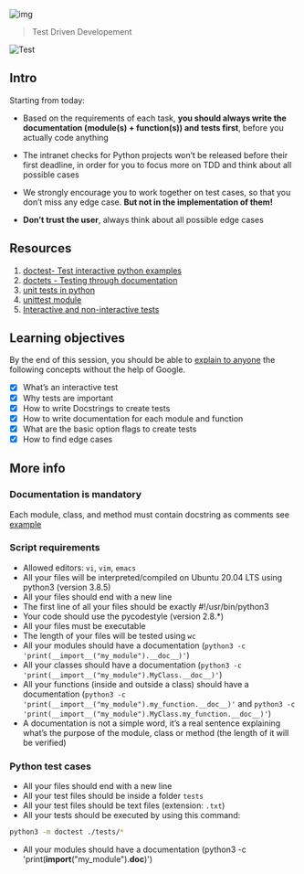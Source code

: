 ![img](https://assets.imaginablefutures.com/media/images/ALX_Logo.max-200x150.png)
> Test Driven Developement 

![Test](https://s3.amazonaws.com/intranet-projects-files/holbertonschool-higher-level_programming+/246/giphy-4.gif)

## Intro 
Starting from today:
- Based on the requirements of each task, __you should always write the documentation (module(s) + function(s)) and tests first__, before you actually code anything

- The intranet checks for Python projects won’t be released before their first deadline, in order for you to focus more on TDD and think about all possible cases

- We strongly encourage you to work together on test cases, so that you don’t miss any edge case. __But not in the implementation of them!__

- __Don’t trust the user__, always think about all possible edge cases

## Resources
1. [doctest- Test interactive python examples](https://docs.python.org/3.4/library/doctest.html)
2. [doctets - Testing through documentation](https://pymotw.com/3/doctest/)
3. [unit tests in python](https://www.youtube.com/watch?v=1Lfv5tUGsn8)
4. [unittest module](https://www.youtube.com/watch?v=6tNS--WetLI)
5. [Interactive and non-interactive tests](https://mattermost.com/blog/testing-python-understanding-doctest-and-unittest/)

## Learning objectives
By the end of this session, you should be able to [explain to anyone](https://fs.blog/feynman-learning-technique/) the following concepts without the help of Google.

* [X] What’s an interactive test
* [X] Why tests are important
* [X] How to write Docstrings to create tests
* [X] How to write documentation for each module and function
* [X] What are the basic option flags to create tests
* [X] How to find edge cases

## More info
### Documentation is mandatory
Each module, class, and method must contain docstring as comments see [example](https://sphinxcontrib-napoleon.readthedocs.io/en/latest/example_google.html)

### Script requirements
- Allowed editors: ```vi```, ```vim```, ```emacs```
- All your files will be interpreted/compiled on Ubuntu 20.04 LTS using python3 (version 3.8.5)
- All your files should end with a new line
- The first line of all your files should be exactly #!/usr/bin/python3
- Your code should use the pycodestyle (version 2.8.*)
- All your files must be executable
- The length of your files will be tested using ```wc```
- All your modules should have a documentation (```python3 -c 'print(__import__("my_module").__doc__)'```)
- All your classes should have a documentation (```python3 -c 'print(__import__("my_module").MyClass.__doc__)'```)
- All your functions (inside and outside a class) should have a documentation (```python3 -c 'print(__import__("my_module").my_function.__doc__)'``` and ```python3 -c 'print(__import__("my_module").MyClass.my_function.__doc__)'```)
- A documentation is not a simple word, it’s a real sentence explaining what’s the purpose of the module, class or method (the length of it will be verified)

### Python test cases
- All your files should end with a new line
- All your test files should be inside a folder ```tests```
- All your test files should be text files (extension: ```.txt```)
- All your tests should be executed by using this command: 
```bash
python3 -m doctest ./tests/*
```
- All your modules should have a documentation (python3 -c 'print(__import__("my_module").__doc__)')